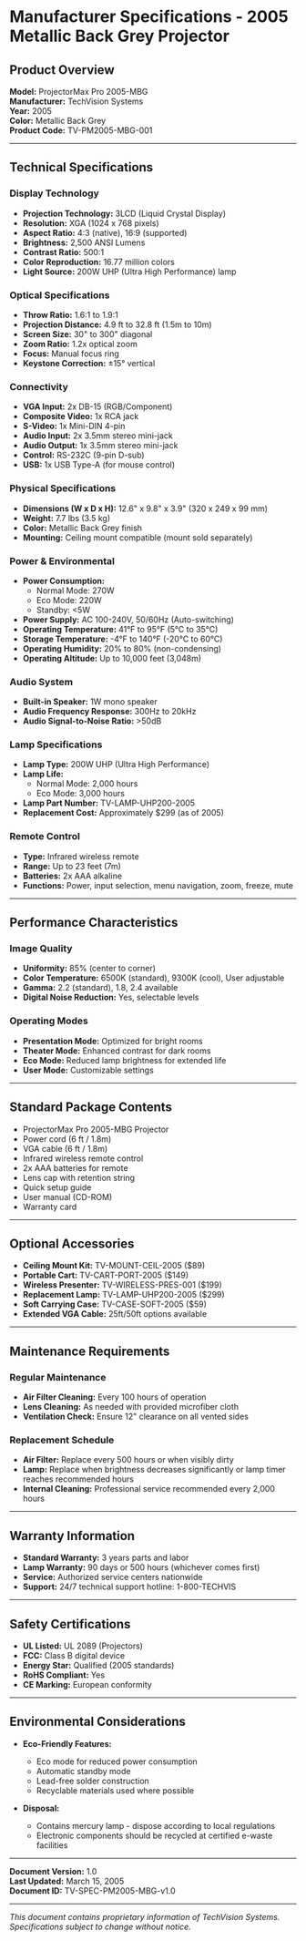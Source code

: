# Manufacturer Specifications - 2005 Metallic Back Grey Projector

## Product Overview

**Model:** ProjectorMax Pro 2005-MBG  
**Manufacturer:** TechVision Systems  
**Year:** 2005  
**Color:** Metallic Back Grey  
**Product Code:** TV-PM2005-MBG-001  

---

## Technical Specifications

### Display Technology
- **Projection Technology:** 3LCD (Liquid Crystal Display)
- **Resolution:** XGA (1024 x 768 pixels)
- **Aspect Ratio:** 4:3 (native), 16:9 (supported)
- **Brightness:** 2,500 ANSI Lumens
- **Contrast Ratio:** 500:1
- **Color Reproduction:** 16.77 million colors
- **Light Source:** 200W UHP (Ultra High Performance) lamp

### Optical Specifications
- **Throw Ratio:** 1.6:1 to 1.9:1
- **Projection Distance:** 4.9 ft to 32.8 ft (1.5m to 10m)
- **Screen Size:** 30" to 300" diagonal
- **Zoom Ratio:** 1.2x optical zoom
- **Focus:** Manual focus ring
- **Keystone Correction:** ±15° vertical

### Connectivity
- **VGA Input:** 2x DB-15 (RGB/Component)
- **Composite Video:** 1x RCA jack
- **S-Video:** 1x Mini-DIN 4-pin
- **Audio Input:** 2x 3.5mm stereo mini-jack
- **Audio Output:** 1x 3.5mm stereo mini-jack
- **Control:** RS-232C (9-pin D-sub)
- **USB:** 1x USB Type-A (for mouse control)

### Physical Specifications
- **Dimensions (W x D x H):** 12.6" x 9.8" x 3.9" (320 x 249 x 99 mm)
- **Weight:** 7.7 lbs (3.5 kg)
- **Color:** Metallic Back Grey finish
- **Mounting:** Ceiling mount compatible (mount sold separately)

### Power & Environmental
- **Power Consumption:** 
  - Normal Mode: 270W
  - Eco Mode: 220W
  - Standby: <5W
- **Power Supply:** AC 100-240V, 50/60Hz (Auto-switching)
- **Operating Temperature:** 41°F to 95°F (5°C to 35°C)
- **Storage Temperature:** -4°F to 140°F (-20°C to 60°C)
- **Operating Humidity:** 20% to 80% (non-condensing)
- **Operating Altitude:** Up to 10,000 feet (3,048m)

### Audio System
- **Built-in Speaker:** 1W mono speaker
- **Audio Frequency Response:** 300Hz to 20kHz
- **Audio Signal-to-Noise Ratio:** >50dB

### Lamp Specifications
- **Lamp Type:** 200W UHP (Ultra High Performance)
- **Lamp Life:** 
  - Normal Mode: 2,000 hours
  - Eco Mode: 3,000 hours
- **Lamp Part Number:** TV-LAMP-UHP200-2005
- **Replacement Cost:** Approximately $299 (as of 2005)

### Remote Control
- **Type:** Infrared wireless remote
- **Range:** Up to 23 feet (7m)
- **Batteries:** 2x AAA alkaline
- **Functions:** Power, input selection, menu navigation, zoom, freeze, mute

---

## Performance Characteristics

### Image Quality
- **Uniformity:** 85% (center to corner)
- **Color Temperature:** 6500K (standard), 9300K (cool), User adjustable
- **Gamma:** 2.2 (standard), 1.8, 2.4 available
- **Digital Noise Reduction:** Yes, selectable levels

### Operating Modes
- **Presentation Mode:** Optimized for bright rooms
- **Theater Mode:** Enhanced contrast for dark rooms
- **Eco Mode:** Reduced lamp brightness for extended life
- **User Mode:** Customizable settings

---

## Standard Package Contents

- ProjectorMax Pro 2005-MBG Projector
- Power cord (6 ft / 1.8m)
- VGA cable (6 ft / 1.8m)
- Infrared wireless remote control
- 2x AAA batteries for remote
- Lens cap with retention string
- Quick setup guide
- User manual (CD-ROM)
- Warranty card

---

## Optional Accessories

- **Ceiling Mount Kit:** TV-MOUNT-CEIL-2005 ($89)
- **Portable Cart:** TV-CART-PORT-2005 ($149)
- **Wireless Presenter:** TV-WIRELESS-PRES-001 ($199)
- **Replacement Lamp:** TV-LAMP-UHP200-2005 ($299)
- **Soft Carrying Case:** TV-CASE-SOFT-2005 ($59)
- **Extended VGA Cable:** 25ft/50ft options available

---

## Maintenance Requirements

### Regular Maintenance
- **Air Filter Cleaning:** Every 100 hours of operation
- **Lens Cleaning:** As needed with provided microfiber cloth
- **Ventilation Check:** Ensure 12" clearance on all vented sides

### Replacement Schedule
- **Air Filter:** Replace every 500 hours or when visibly dirty
- **Lamp:** Replace when brightness decreases significantly or lamp timer reaches recommended hours
- **Internal Cleaning:** Professional service recommended every 2,000 hours

---

## Warranty Information

- **Standard Warranty:** 3 years parts and labor
- **Lamp Warranty:** 90 days or 500 hours (whichever comes first)
- **Service:** Authorized service centers nationwide
- **Support:** 24/7 technical support hotline: 1-800-TECHVIS

---

## Safety Certifications

- **UL Listed:** UL 2089 (Projectors)
- **FCC:** Class B digital device
- **Energy Star:** Qualified (2005 standards)
- **RoHS Compliant:** Yes
- **CE Marking:** European conformity

---

## Environmental Considerations

- **Eco-Friendly Features:**
  - Eco mode for reduced power consumption
  - Automatic standby mode
  - Lead-free solder construction
  - Recyclable materials used where possible

- **Disposal:** 
  - Contains mercury lamp - dispose according to local regulations
  - Electronic components should be recycled at certified e-waste facilities

---

**Document Version:** 1.0  
**Last Updated:** March 15, 2005  
**Document ID:** TV-SPEC-PM2005-MBG-v1.0  

---

*This document contains proprietary information of TechVision Systems. Specifications subject to change without notice.*
